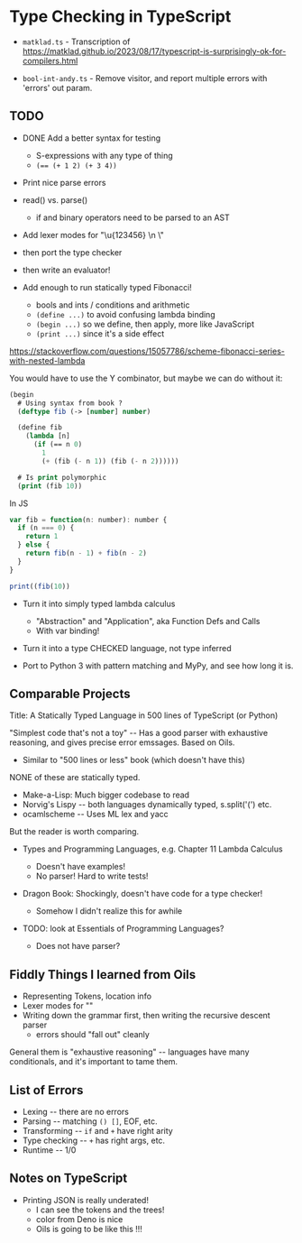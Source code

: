 Type Checking in TypeScript
===========================

- `matklad.ts` - Transcription of
  <https://matklad.github.io/2023/08/17/typescript-is-surprisingly-ok-for-compilers.html>

- `bool-int-andy.ts` - Remove visitor, and report multiple errors with 'errors'
  out param.

## TODO

- DONE Add a better syntax for testing
  - S-expressions with any type of thing
  - `(== (+ 1 2) (+ 3 4))`

- Print nice parse errors

- read() vs. parse()
  - if and binary operators need to be parsed to an AST

- Add lexer modes for "\u{123456} \n \\"

- then port the type checker

- then write an evaluator!

- Add enough to run statically typed Fibonacci!
  - bools and ints / conditions and arithmetic
  - `(define ...)` to avoid confusing lambda binding
  - `(begin ...)` so we define, then apply, more like JavaScript
  - `(print ...)` since it's a side effect

https://stackoverflow.com/questions/15057786/scheme-fibonacci-series-with-nested-lambda

You would have to use the Y combinator, but maybe we can do without it:

```lisp
(begin
  # Using syntax from book ?
  (deftype fib (-> [number] number)

  (define fib
    (lambda [n]
      (if (== n 0)
        1
        (+ (fib (- n 1)) (fib (- n 2))))))

  # Is print polymorphic
  (print (fib 10))
```

In JS 

```javascript
var fib = function(n: number): number {
  if (n === 0) {
    return 1
  } else {
    return fib(n - 1) + fib(n - 2)
  }
}

print((fib(10))
```

- Turn it into simply typed lambda calculus
  - "Abstraction" and "Application", aka Function Defs and Calls
  - With var binding!

- Turn it into a type CHECKED language, not type inferred

- Port to Python 3 with pattern matching and MyPy, and see how long it is.

## Comparable Projects

Title: A Statically Typed Language in 500 lines of TypeScript (or Python)

"Simplest code that's not a toy" -- Has a good parser with exhaustive
reasoning, and gives precise error emssages.  Based on Oils.

- Similar to "500 lines or less" book (which doesn't have this)

NONE of these are statically typed.

- Make-a-Lisp: Much bigger codebase to read
- Norvig's Lispy -- both languages dynamically typed, s.split('(') etc.
- ocamlscheme -- Uses ML lex and yacc

But the reader is worth comparing.

- Types and Programming Languages, e.g. Chapter 11 Lambda Calculus
  - Doesn't have examples!
  - No parser!  Hard to write tests!

- Dragon Book: Shockingly, doesn't have code for a type checker!
  - Somehow I didn't realize this for awhile

- TODO: look at Essentials of Programming Languages?
  - Does not have parser?

 
## Fiddly Things I learned from Oils

- Representing Tokens, location info
- Lexer modes for ""
- Writing down the grammar first, then writing the recursive descent parser
  - errors should "fall out" cleanly

General them is "exhaustive reasoning" -- languages have many conditionals, and
it's important to tame them.


## List of Errors

- Lexing -- there are no errors
- Parsing -- matching `() []`, EOF, etc.
- Transforming -- `if` and `+` have right arity
- Type checking -- `+` has right args, etc.
- Runtime -- 1/0

## Notes on TypeScript

- Printing JSON is really underated!
  - I can see the tokens and the trees!
  - color from Deno is nice
  - Oils is going to be like this !!!
